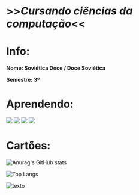 # >>***__Cursando ciências da computação__***<<

# Info:

**Nome: Soviética Doce / Doce Soviética**

**Semestre: 3º**

# Aprendendo:

<img src="https://img.shields.io/badge/C-00599C?style=for-the-badge&logo=c&logoColor=white"/>
<img src="https://img.shields.io/badge/HTML5-E34F26?style=for-the-badge&logo=html5&logoColor=white"/>
<img src="https://img.shields.io/badge/JavaScript-323330?style=for-the-badge&logo=javascript&logoColor=F7DF1E"/>
<img src="https://img.shields.io/badge/CSS3-1572B6?style=for-the-badge&logo=css3&logoColor=white"/>

# Cartões:

![Anurag's GitHub stats](https://github-readme-stats.vercel.app/api?username=swodki&show_icons=true&theme=dracula)

![Top Langs](https://github-readme-stats.vercel.app/api/top-langs/?username=swodki&layout=compact&theme=dracula)

![ texto](https://www.gestaoeducacional.com.br/wp-content/uploads/2018/12/uniao-sovietica.jpg)

